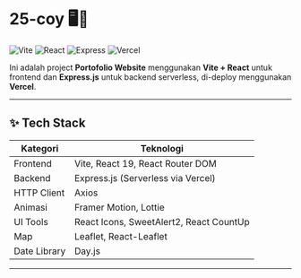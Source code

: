 # 25-coy 🖥️🚀

![Vite](https://img.shields.io/badge/Vite-6.3.1-blue?logo=vite) 
![React](https://img.shields.io/badge/React-19.0.0-61DAFB?logo=react) 
![Express](https://img.shields.io/badge/Express.js-Serverless-black?logo=express) 
![Vercel](https://img.shields.io/badge/Vercel-Deployed-000000?logo=vercel)

Ini adalah project **Portofolio Website** menggunakan **Vite + React** untuk frontend dan **Express.js** untuk backend serverless, di-deploy menggunakan **Vercel**.

---

## ✨ Tech Stack

| Kategori    | Teknologi                          |
| ----------- | ---------------------------------- |
| Frontend    | Vite, React 19, React Router DOM    |
| Backend     | Express.js (Serverless via Vercel)  |
| HTTP Client | Axios                              |
| Animasi     | Framer Motion, Lottie               |
| UI Tools    | React Icons, SweetAlert2, React CountUp |
| Map         | Leaflet, React-Leaflet              |
| Date Library| Day.js                              |

---

